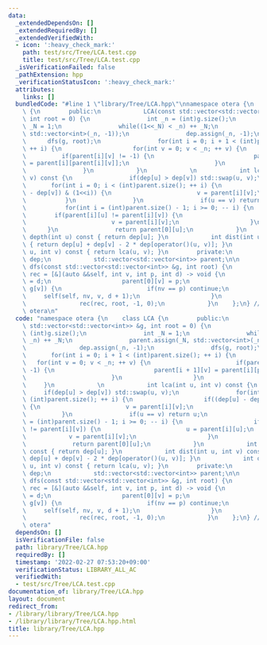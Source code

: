 ```yaml
---
data:
  _extendedDependsOn: []
  _extendedRequiredBy: []
  _extendedVerifiedWith:
  - icon: ':heavy_check_mark:'
    path: test/src/Tree/LCA.test.cpp
    title: test/src/Tree/LCA.test.cpp
  _isVerificationFailed: false
  _pathExtension: hpp
  _verificationStatusIcon: ':heavy_check_mark:'
  attributes:
    links: []
  bundledCode: "#line 1 \"library/Tree/LCA.hpp\"\nnamespace otera {\n    class LCA\
    \ {\n        public:\n            LCA(const std::vector<std::vector<int>> &g,\
    \ int root = 0) {\n                int _n = (int)g.size();\n                int\
    \ _N = 1;\n                while((1<<_N) < _n) ++ _N;\n                parent.assign(_N,\
    \ std::vector<int>(_n, -1));\n                dep.assign(_n, -1);\n          \
    \      dfs(g, root);\n                for(int i = 0; i + 1 < (int)parent.size();\
    \ ++ i) {\n                    for(int v = 0; v < _n; ++ v) {\n              \
    \          if(parent[i][v] != -1) {\n                            parent[i + 1][v]\
    \ = parent[i][parent[i][v]];\n                        }\n                    }\n\
    \                }\n            }\n            \n            int lca(int u, int\
    \ v) const {\n                if(dep[u] > dep[v]) std::swap(u, v);\n         \
    \       for(int i = 0; i < (int)parent.size(); ++ i) {\n                    if((dep[u]\
    \ - dep[v]) & (1<<i)) {\n                        v = parent[i][v];\n         \
    \           }\n                }\n                if(u == v) return u;\n     \
    \           for(int i = (int)parent.size() - 1; i >= 0; -- i) {\n            \
    \        if(parent[i][u] != parent[i][v]) {\n                        u = parent[i][u];\n\
    \                        v = parent[i][v];\n                    }\n          \
    \      }\n                return parent[0][u];\n            }\n            int\
    \ depth(int u) const { return dep[u]; }\n            int dist(int u, int v) const\
    \ { return dep[u] + dep[v] - 2 * dep[operator()(u, v)]; }\n            int operator()(int\
    \ u, int v) const { return lca(u, v); }\n        private:\n            std::vector<int>\
    \ dep;\n            std::vector<std::vector<int>> parent;\n\n            void\
    \ dfs(const std::vector<std::vector<int>> &g, int root) {\n                auto\
    \ rec = [&](auto &&self, int v, int p, int d) -> void {\n                    dep[v]\
    \ = d;\n                    parent[0][v] = p;\n                    for(int nv:\
    \ g[v]) {\n                        if(nv == p) continue;\n                   \
    \     self(self, nv, v, d + 1);\n                    }\n                };\n \
    \               rec(rec, root, -1, 0);\n            }\n    };\n} // namespace\
    \ otera\n"
  code: "namespace otera {\n    class LCA {\n        public:\n            LCA(const\
    \ std::vector<std::vector<int>> &g, int root = 0) {\n                int _n =\
    \ (int)g.size();\n                int _N = 1;\n                while((1<<_N) <\
    \ _n) ++ _N;\n                parent.assign(_N, std::vector<int>(_n, -1));\n \
    \               dep.assign(_n, -1);\n                dfs(g, root);\n         \
    \       for(int i = 0; i + 1 < (int)parent.size(); ++ i) {\n                 \
    \   for(int v = 0; v < _n; ++ v) {\n                        if(parent[i][v] !=\
    \ -1) {\n                            parent[i + 1][v] = parent[i][parent[i][v]];\n\
    \                        }\n                    }\n                }\n       \
    \     }\n            \n            int lca(int u, int v) const {\n           \
    \     if(dep[u] > dep[v]) std::swap(u, v);\n                for(int i = 0; i <\
    \ (int)parent.size(); ++ i) {\n                    if((dep[u] - dep[v]) & (1<<i))\
    \ {\n                        v = parent[i][v];\n                    }\n      \
    \          }\n                if(u == v) return u;\n                for(int i\
    \ = (int)parent.size() - 1; i >= 0; -- i) {\n                    if(parent[i][u]\
    \ != parent[i][v]) {\n                        u = parent[i][u];\n            \
    \            v = parent[i][v];\n                    }\n                }\n   \
    \             return parent[0][u];\n            }\n            int depth(int u)\
    \ const { return dep[u]; }\n            int dist(int u, int v) const { return\
    \ dep[u] + dep[v] - 2 * dep[operator()(u, v)]; }\n            int operator()(int\
    \ u, int v) const { return lca(u, v); }\n        private:\n            std::vector<int>\
    \ dep;\n            std::vector<std::vector<int>> parent;\n\n            void\
    \ dfs(const std::vector<std::vector<int>> &g, int root) {\n                auto\
    \ rec = [&](auto &&self, int v, int p, int d) -> void {\n                    dep[v]\
    \ = d;\n                    parent[0][v] = p;\n                    for(int nv:\
    \ g[v]) {\n                        if(nv == p) continue;\n                   \
    \     self(self, nv, v, d + 1);\n                    }\n                };\n \
    \               rec(rec, root, -1, 0);\n            }\n    };\n} // namespace\
    \ otera"
  dependsOn: []
  isVerificationFile: false
  path: library/Tree/LCA.hpp
  requiredBy: []
  timestamp: '2022-02-27 07:53:20+09:00'
  verificationStatus: LIBRARY_ALL_AC
  verifiedWith:
  - test/src/Tree/LCA.test.cpp
documentation_of: library/Tree/LCA.hpp
layout: document
redirect_from:
- /library/library/Tree/LCA.hpp
- /library/library/Tree/LCA.hpp.html
title: library/Tree/LCA.hpp
---
```

